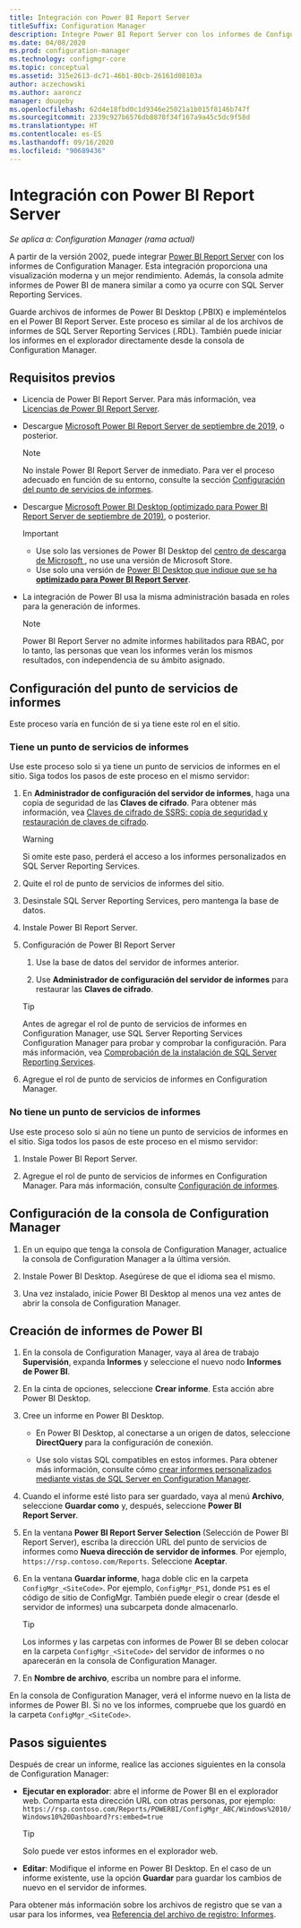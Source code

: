 ```yaml
---
title: Integración con Power BI Report Server
titleSuffix: Configuration Manager
description: Integre Power BI Report Server con los informes de Configuration Manager para obtener una visualización moderna y un mejor rendimiento.
ms.date: 04/08/2020
ms.prod: configuration-manager
ms.technology: configmgr-core
ms.topic: conceptual
ms.assetid: 315e2613-dc71-46b1-80cb-26161d08103a
author: aczechowski
ms.author: aaroncz
manager: dougeby
ms.openlocfilehash: 62d4e18fbd0c1d9346e25021a1b015f8146b747f
ms.sourcegitcommit: 2339c927b6576db8878f34f167a9a45c5dc9f58d
ms.translationtype: HT
ms.contentlocale: es-ES
ms.lasthandoff: 09/16/2020
ms.locfileid: "90689436"
---
```

# <a name="integrate-with-power-bi-report-server"></a>Integración con Power BI Report Server

*Se aplica a: Configuration Manager (rama actual)*

<!--3721603-->

A partir de la versión 2002, puede integrar [Power BI Report Server](/power-bi/report-server/get-started) con los informes de Configuration Manager. Esta integración proporciona una visualización moderna y un mejor rendimiento. Además, la consola admite informes de Power BI de manera similar a como ya ocurre con SQL Server Reporting Services.

Guarde archivos de informes de Power BI Desktop (.PBIX) e impleméntelos en el Power BI Report Server. Este proceso es similar al de los archivos de informes de SQL Server Reporting Services (.RDL). También puede iniciar los informes en el explorador directamente desde la consola de Configuration Manager.

## <a name="prerequisites"></a>Requisitos previos

- Licencia de Power BI Report Server. Para más información, vea [Licencias de Power BI Report Server](/power-bi/report-server/get-started#licensing-power-bi-report-server).

- Descargue [Microsoft Power BI Report Server de septiembre de 2019](https://www.microsoft.com/download/details.aspx?id=57270), o posterior.

    > [!NOTE]
    > No instale Power BI Report Server de inmediato. Para ver el proceso adecuado en función de su entorno, consulte la sección [Configuración del punto de servicios de informes](#configure-the-reporting-services-point).

- Descargue [Microsoft Power BI Desktop (optimizado para Power BI Report Server de septiembre de 2019)](https://www.microsoft.com/download/details.aspx?id=57271), o posterior.

    > [!IMPORTANT]
    > - Use solo las versiones de Power BI Desktop del [centro de descarga de Microsoft ](https://www.microsoft.com/download/), no use una versión de Microsoft Store.
    > - Use solo una versión de [Power BI Desktop que indique que se ha **optimizado para Power BI Report Server**](/power-bi/report-server/install-powerbi-desktop).

- La integración de Power BI usa la misma administración basada en roles para la generación de informes.
    > [!NOTE]
    > Power BI Report Server no admite informes habilitados para RBAC, por lo tanto, las personas que vean los informes verán los mismos resultados, con independencia de su ámbito asignado.

## <a name="configure-the-reporting-services-point"></a>Configuración del punto de servicios de informes

Este proceso varía en función de si ya tiene este rol en el sitio.

### <a name="you-have-a-reporting-services-point"></a>Tiene un punto de servicios de informes

Use este proceso solo si ya tiene un punto de servicios de informes en el sitio. Siga todos los pasos de este proceso en el mismo servidor:

1. En **Administrador de configuración del servidor de informes**, haga una copia de seguridad de las **Claves de cifrado**. Para obtener más información, vea [Claves de cifrado de SSRS: copia de seguridad y restauración de claves de cifrado](/sql/reporting-services/install-windows/ssrs-encryption-keys-back-up-and-restore-encryption-keys).

    > [!WARNING]
    > Si omite este paso, perderá el acceso a los informes personalizados en SQL Server Reporting Services.

1. Quite el rol de punto de servicios de informes del sitio.

1. Desinstale SQL Server Reporting Services, pero mantenga la base de datos.

1. Instale Power BI Report Server.

1. Configuración de Power BI Report Server

    1. Use la base de datos del servidor de informes anterior.

    1. Use **Administrador de configuración del servidor de informes** para restaurar las **Claves de cifrado**.

    > [!TIP]
    > Antes de agregar el rol de punto de servicios de informes en Configuration Manager, use SQL Server Reporting Services Configuration Manager para probar y comprobar la configuración. Para más información, vea [Comprobación de la instalación de SQL Server Reporting Services](configuring-reporting.md#verify-sql-server-reporting-services-installation).<!-- MEMDocs #713 -->

1. Agregue el rol de punto de servicios de informes en Configuration Manager.

### <a name="you-dont-have-a-reporting-services-point"></a>No tiene un punto de servicios de informes

Use este proceso solo si aún no tiene un punto de servicios de informes en el sitio. Siga todos los pasos de este proceso en el mismo servidor:

1. Instale Power BI Report Server.

2. Agregue el rol de punto de servicios de informes en Configuration Manager. Para más información, consulte [Configuración de informes](configuring-reporting.md).

## <a name="configure-the-configuration-manager-console"></a>Configuración de la consola de Configuration Manager

1. En un equipo que tenga la consola de Configuration Manager, actualice la consola de Configuration Manager a la última versión.

1. Instale Power BI Desktop. Asegúrese de que el idioma sea el mismo.

1. Una vez instalado, inicie Power BI Desktop al menos una vez antes de abrir la consola de Configuration Manager.

## <a name="create-power-bi-reports"></a>Creación de informes de Power BI

1. En la consola de Configuration Manager, vaya al área de trabajo **Supervisión**, expanda **Informes** y seleccione el nuevo nodo **Informes de Power BI**.

1. En la cinta de opciones, seleccione **Crear informe**. Esta acción abre Power BI Desktop.

1. Cree un informe en Power BI Desktop.

    - En Power BI Desktop, al conectarse a un origen de datos, seleccione **DirectQuery** para la configuración de conexión.

    - Use solo vistas SQL compatibles en estos informes. Para obtener más información, consulte cómo [crear informes personalizados mediante vistas de SQL Server en Configuration Manager](../../../develop/core/understand/sqlviews/create-custom-reports-using-sql-server-views.md).

1. Cuando el informe esté listo para ser guardado, vaya al menú **Archivo**, seleccione **Guardar como** y, después, seleccione **Power BI Report Server**.

1. En la ventana **Power BI Report Server Selection** (Selección de Power BI Report Server), escriba la dirección URL del punto de servicios de informes como **Nueva dirección de servidor de informes**. Por ejemplo, `https://rsp.contoso.com/Reports`. Seleccione **Aceptar**.

1. En la ventana **Guardar informe**, haga doble clic en la carpeta `ConfigMgr_<SiteCode>`. Por ejemplo, `ConfigMgr_PS1`, donde `PS1` es el código de sitio de ConfigMgr. También puede elegir o crear (desde el servidor de informes) una subcarpeta donde almacenarlo.
    > [!TIP]
    > Los informes y las carpetas con informes de Power BI se deben colocar en la carpeta `ConfigMgr_<SiteCode>` del servidor de informes o no aparecerán en la consola de Configuration Manager.

1. En **Nombre de archivo**, escriba un nombre para el informe.

En la consola de Configuration Manager, verá el informe nuevo en la lista de informes de Power BI. Si no ve los informes, compruebe que los guardó en la carpeta `ConfigMgr_<SiteCode>`.

## <a name="next-steps"></a>Pasos siguientes

Después de crear un informe, realice las acciones siguientes en la consola de Configuration Manager:

- **Ejecutar en explorador**: abre el informe de Power BI en el explorador web. Comparta esta dirección URL con otras personas, por ejemplo: `https://rsp.contoso.com/Reports/POWERBI/ConfigMgr_ABC/Windows%2010/Windows10%20Dashboard?rs:embed=true`

    > [!TIP]
    > Solo puede ver estos informes en el explorador web.

- **Editar**: Modifique el informe en Power BI Desktop. En el caso de un informe existente, use la opción **Guardar** para guardar los cambios de nuevo en el servidor de informes.

Para obtener más información sobre los archivos de registro que se van a usar para los informes, vea [Referencia del archivo de registro: Informes](../../plan-design/hierarchy/log-files.md#BKMK_ReportLog).
